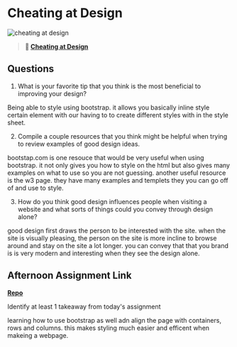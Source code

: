 # Cheating at Design

![cheating at design](https://bcw.blob.core.windows.net/public/img/courses/5247609446691139)

> **📖 [Cheating at Design](https://codeworksacademy.com/fs-student-guide/resources/wk1/04-Cheating-at-Design)**

## Questions

1. What is your favorite tip that you think is the most beneficial to improving your design?

Being able to style using bootstrap. it allows you basically inline style certain element with our having to to create different styles with in the style sheet.

2. Compile a couple resources that you think might be helpful when trying to review examples of good design ideas.

bootstap.com is one resouce that would be very useful when using bootstrap. it not only gives you how to style on the html but also gives many examples on what to use so you are not guessing. another useful resource is the w3 page. they have many examples and templets they you can go off of and use to style.

3. How do you think good design influences people when visiting a website and what sorts of things could you convey through design alone?

good design first draws the person to be interested with the site. when the site is visually pleasing, the person on the site is more incline to browse around and stay on the site a lot longer. you can convey that that you brand is is very modern and interesting when they see the design alone.

## Afternoon Assignment Link

**[Repo](https://github.com/Alldaynik/siteclone.git)**

Identify at least 1 takeaway from today's assignment

learning how to use bootstrap as well adn align the page with containers, rows and columns. this makes styling much easier and efficent when makeing a webpage.
